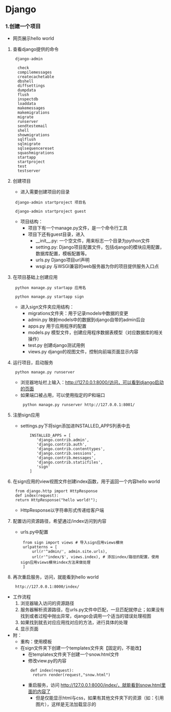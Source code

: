 # Django
### 1.创建一个项目
* 网页展示hello world
1. 查看django提供的命令
   ```
    django-admin
   ```
   ```
     check
     compilemessages
     createcachetable
     dbshell
     diffsettings
     dumpdata
     flush
     inspectdb
     loaddata
     makemessages
     makemigrations
     migrate
     runserver
     sendtestemail
     shell
     showmigrations
     sqlflush
     sqlmigrate
     sqlsequencereset
     squashmigrations
     startapp
     startproject
     test
     testserver
   ```
2. 创建项目
   * 进入需要创建项目的目录
   ```
    django-admin startproject 项目名
   ```
   ```
    django-admin startproject guest
   ```
   * 项目结构：
      * 项目下有一个manage.py文件，是一个命令行工具
      * 项目下还有guest目录，进入
        * \_\_init\_\_.py: 一个空文件，用来标志一个目录为python文件
        * setting.py: Django项目配置文件，包括django的模块应用配置，数据库配置，模板配置等。
        * urls.py Django项目url声明
        * wsgi.py 与WSGI兼容的web服务器为你的项目提供服务入口点

3. 在项目基础上创建应用
   ```
    python manage.py startapp 应用名
   ```
   ```
    python manage.py startapp sign
   ```
   * 进入sign文件夹应用结构：
     * migrations文件夹：用于记录models中数据的变更
     * admin.py 映射models中的数据到django自带的admin后台
     * apps.py 用于应用程序的配置
     * models.py 模型文件，创建应用程序数据表模型（对应数据库的相关操作）
     * test.py 创建django测试用例
     * views.py django的视图文件，控制向前端页面显示内容
4. 运行项目，启动服务
   ```
    python manage.py runserver
   ```
   * 浏览器地址栏上输入：http://127.0.0.1:8000/访问，可以看到django启动的页面
   * 如果端口被占用，可以使用指定的IP和端口
     ```
      python manage.py runserver http://127.0.0.1:8001/
     ```
5. 注册sign应用
   * settings.py下将sign添加进INSTALLED_APPS列表中去
     ```
         INSTALLED_APPS = [
            'django.contrib.admin',
            'django.contrib.auth',
            'django.contrib.contenttypes',
            'django.contrib.sessions',
            'django.contrib.messages',
            'django.contrib.staticfiles',
            'sign'
         ]
     ```

6. 在sign应用的view视图文件创建index函数，用于返回一个内容hello world
   ```
    from django.http import HttpResponse
    def index(request):
    return HttpResponse("hello world!");
   ```
   * HttpResponse以字符串形式传递给客户端

7. 配置访问资源路径，希望通过/index访问到内容
   * urls.py中配置
     ```
      from sign import views # 导入sign应用views模块
      urlpatterns = [
          url(r'^admin/', admin.site.urls),
      	  url(r'^index/$', views.index), # 添加index/路径的配置，使用sign应用views模块index方法来做处理
      ]
     ```
8. 再次重启服务，访问，就能看到hello world
   ```
    http://127.0.0.1:8000/index/
   ```

* 工作流程
  1. 浏览器输入访问的资源路径
  2. 服务器解析资源路径，在urls.py文件中匹配，一旦匹配就停止；如果没有找到或者过程中抛出异常，django会调用一个适当的错误处理视图
  3. 如果找到就去对应应用找对应的方法，进行具体的处理
  4. 显示页面
* 附：
  * 重构：使用模板
  * 在sign文件夹下创建一个templates文件夹【固定的，不能改】
    * 在templates文件夹下创建一个snow.html文件
    * 修改view.py的内容
      ```
       def index(request):
        return render(request,"snow.html")
      ```
    * 重启服务，访问 http://127.0.0.1:8000/index/，就能看到snow.html里面的内容了
      * 但是仅能显示html与css，如果有其他文件夹下的资源（如：引用图片），这样是无法加载显示的
###